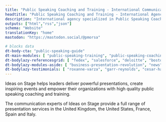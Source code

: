 ```yaml
---
title: "Public Speaking Coaching and Training - International Communication Agency"
headtitle: "Public Speaking Coaching and Training - International Agency | USA"
description: "International agency specialized in Public Speaking Coaching and Training and Presentation Creation. We cover North America and Europe."
outputs: ["html","rss","json"]
schema: "Website"
translationKey: "home"
mastodon: "https://mastodon.social/@pmorsa"

# blocks data
dt-body-cta: "public-speaking-guide"
dt-main-modules: [ "public-speaking-training", "public-speaking-coaching", "communication-consulting" ]
dt-bodylazy-referencesgrid: [ "fedex", "salesforce", "deloitte", "boston-scientific", "google", "disney", "wbg", "ashoka", "lacoste", "business-france", "safran", "colombus-consulting", "edf", "loreal", "pierre-fabre", "insead", "em-lyon", "biogen"  ]
dt-bodylazy-modules-aside: [ "business-presentation-revolution", "news" ]
dt-bodylazy-testimonials: [ "roxanne-varza", "garr-reynolds", "cesar-harada", "nicolas-beau", "david-musotte" ]
---
```

Ideas on Stage helps leaders deliver powerful presentations, create inspiring events and empower their organizations with high quality public speaking coaching and training.

The communication experts of Ideas on Stage provide a full range of presentation services in the United Kingdom, the United States, France, Spain and Italy.
